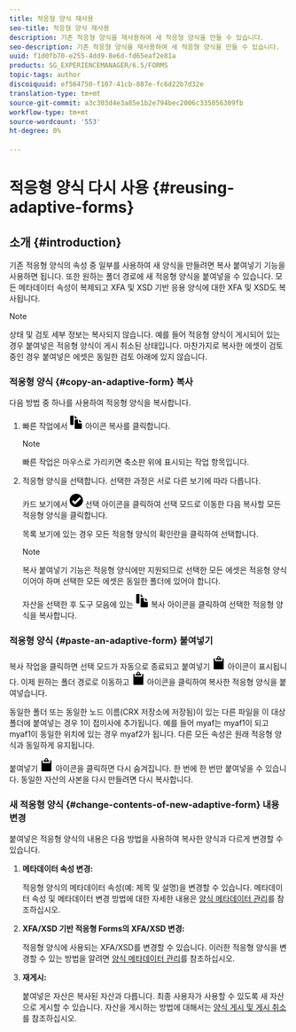 ```yaml
---
title: 적응형 양식 재사용
seo-title: 적응형 양식 재사용
description: 기존 적응형 양식을 재사용하여 새 적응형 양식을 만들 수 있습니다.
seo-description: 기존 적응형 양식을 재사용하여 새 적응형 양식을 만들 수 있습니다.
uuid: f1d0fb70-e255-4dd9-8e6d-fd65eaf2e81a
products: SG_EXPERIENCEMANAGER/6.5/FORMS
topic-tags: author
discoiquuid: ef564750-f107-41cb-887e-fc6d22b7d32e
translation-type: tm+mt
source-git-commit: a3c303d4e3a85e1b2e794bec2006c335056309fb
workflow-type: tm+mt
source-wordcount: '553'
ht-degree: 0%

---
```



# 적응형 양식 다시 사용 {#reusing-adaptive-forms}

## 소개 {#introduction}

기존 적응형 양식의 속성 중 일부를 사용하여 새 양식을 만들려면 복사 붙여넣기 기능을 사용하면 됩니다. 또한 원하는 폴더 경로에 새 적응형 양식을 붙여넣을 수 있습니다. 모든 메타데이터 속성이 복제되고 XFA 및 XSD 기반 응용 양식에 대한 XFA 및 XSD도 복사됩니다.

>[!NOTE]
>
>상태 및 검토 세부 정보는 복사되지 않습니다. 예를 들어 적응형 양식이 게시되어 있는 경우 붙여넣은 적응형 양식이 게시 취소된 상태입니다. 마찬가지로 복사한 에셋이 검토 중인 경우 붙여넣은 에셋은 동일한 검토 아래에 있지 않습니다.

### 적응형 양식 {#copy-an-adaptive-form} 복사

다음 방법 중 하나를 사용하여 적응형 양식을 복사합니다.

1. 빠른 작업에서 ![aem6forms_copy](assets/aem6forms_copy.png) 아이콘 복사를 클릭합니다.

   >[!NOTE]
   >
   >빠른 작업은 마우스로 가리키면 축소판 위에 표시되는 작업 항목입니다.

1. 적응형 양식을 선택합니다. 선택한 과정은 서로 다른 보기에 따라 다릅니다.

   카드 보기에서 ![aem6forms_check-circle](assets/aem6forms_check-circle.png) 선택 아이콘을 클릭하여 선택 모드로 이동한 다음 복사할 모든 적응형 양식을 클릭합니다.

   목록 보기에 있는 경우 모든 적응형 양식의 확인란을 클릭하여 선택합니다.

   >[!NOTE]
   >
   >복사 붙여넣기 기능은 적응형 양식에만 지원되므로 선택한 모든 에셋은 적응형 양식이어야 하며 선택한 모든 에셋은 동일한 폴더에 있어야 합니다.

   자산을 선택한 후 도구 모음에 있는 ![aem6forms_copy](assets/aem6forms_copy.png) 복사 아이콘을 클릭하여 선택한 적응형 양식을 복사합니다.

### 적응형 양식 {#paste-an-adaptive-form} 붙여넣기

복사 작업을 클릭하면 선택 모드가 자동으로 종료되고 붙여넣기 ![aem6forms_paste](assets/aem6forms_paste.png) 아이콘이 표시됩니다. 이제 원하는 폴더 경로로 이동하고 ![aem6forms_paste](assets/aem6forms_paste.png) 아이콘을 클릭하여 복사한 적응형 양식을 붙여넣습니다.

동일한 폴더 또는 동일한 노드 이름(CRX 저장소에 저장됨)이 있는 다른 파일을 이 대상 폴더에 붙여넣는 경우 1이 접미사에 추가됩니다. 예를 들어 myaf는 myaf1이 되고 myaf1이 동일한 위치에 있는 경우 myaf2가 됩니다. 다른 모든 속성은 원래 적응형 양식과 동일하게 유지됩니다.

붙여넣기 ![aem6forms_paste](assets/aem6forms_paste.png) 아이콘을 클릭하면 다시 숨겨집니다. 한 번에 한 번만 붙여넣을 수 있습니다. 동일한 자산의 사본을 다시 만들려면 다시 복사합니다.

### 새 적응형 양식 {#change-contents-of-new-adaptive-form} 내용 변경

붙여넣은 적응형 양식의 내용은 다음 방법을 사용하여 복사한 양식과 다르게 변경할 수 있습니다.

1. **메타데이터 속성 변경:**

   적응형 양식의 메타데이터 속성(예: 제목 및 설명)을 변경할 수 있습니다. 메타데이터 속성 및 메타데이터 변경 방법에 대한 자세한 내용은 [양식 메타데이터 관리](/help/forms/using/manage-form-metadata.md)를 참조하십시오.

1. **XFA/XSD 기반 적응형 Forms의 XFA/XSD 변경:**

   적응형 양식에 사용되는 XFA/XSD를 변경할 수 있습니다. 이러한 적응형 양식을 변경할 수 있는 방법을 알려면 [양식 메타데이터 관리](/help/forms/using/manage-form-metadata.md)를 참조하십시오.

1. **재게시:**

   붙여넣은 자산은 복사된 자산과 다릅니다. 최종 사용자가 사용할 수 있도록 새 자산으로 게시할 수 있습니다. 자산을 게시하는 방법에 대해서는 [양식 게시 및 게시 취소](/help/forms/using/publishing-unpublishing-forms.md)를 참조하십시오.

